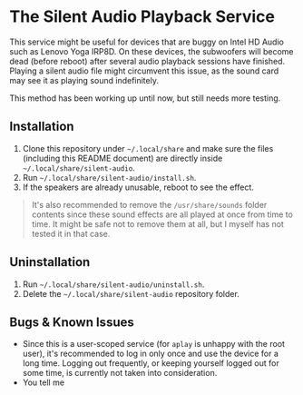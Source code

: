 # The Silent Audio Playback Service

This service might be useful for devices that are buggy on Intel HD Audio such as Lenovo Yoga IRP8D. On these devices, the subwoofers will become dead (before reboot) after several audio playback sessions have finished. Playing a silent audio file might circumvent this issue, as the sound card may see it as playing sound indefinitely.

This method has been working up until now, but still needs more testing.

## Installation

1. Clone this repository under `~/.local/share` and make sure the files (including this README document) are directly inside `~/.local/share/silent-audio`.
2. Run `~/.local/share/silent-audio/install.sh`.
3. If the speakers are already unusable, reboot to see the effect.

> It's also recommended to remove the `/usr/share/sounds` folder contents since these sound effects are all played at once from time to time. It might be safe not to remove them at all, but I myself has not tested it in that case.

## Uninstallation

1. Run `~/.local/share/silent-audio/uninstall.sh`.
2. Delete the `~/.local/share/silent-audio` repository folder.

## Bugs & Known Issues

- Since this is a user-scoped service (for `aplay` is unhappy with the root user), it's recommended to log in only once and use the device for a long time. Logging out frequently, or keeping yourself logged out for some time, is currently not taken into consideration.
- You tell me
